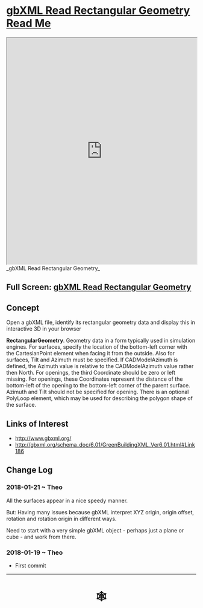 <span style=display:none; >[You are now in a GitHub source code view - click this link to view Read Me file as a web page]( http://www.ladybug.tools/spider/#cookbook/gbxml-read-rectangular-geometry/README.md "View file as a web page." ) </span>


# [gbXML Read Rectangular Geometry Read Me]( #README.md )


<iframe src=http://www.ladybug.tools/spider/cookbook/gbxml-read-rectangular-geometry/gbxml-read-rectangular-geometry.html width=100% height=600px ></iframe>
_gbXML Read Rectangular Geometry_
<span style="display: none" >Iframes are not viewable in GitHub source code view</span>

## Full Screen: [gbXML Read Rectangular Geometry]( http://www.ladybug.tools/spider/cookbook/gbxml-read-rectangular-geometry/gbxml-read-rectangular-geometry.html )


## Concept

Open a gbXML file, identify its rectangular geometry data and display this in interactive 3D in your browser

**RectangularGeometry**. Geometry data in a form typically used in simulation engines. For surfaces, specify the location of the bottom-left corner with the CartesianPoint element when facing it from the outside. Also for surfaces, Tilt and Azimuth must be specified. If CADModelAzimuth is defined, the Azimuth value is relative to the CADModelAzimuth value rather then North. For openings, the third Coordinate should be zero or left missing. For openings, these Coordinates represent the distance of the bottom-left of the opening to the bottom-left corner of the parent surface.	Azimuth and Tilt should not be specified for opening. There is an optional PolyLoop element, which may be used for describing the polygon shape of the surface.


## Links of Interest

* <http://www.gbxml.org/>
* <http://gbxml.org/schema_doc/6.01/GreenBuildingXML_Ver6.01.html#Link186>


## Change Log

### 2018-01-21 ~ Theo

All the surfaces appear in a nice speedy manner.

But: Having many issues because gbXML interpret XYZ origin, origin offset, rotation and rotation origin in different ways.

Need to start with a very simple gbXML object - perhaps just a plane or cube - and work from there.



### 2018-01-19 ~ Theo

* First commit

***


# <center title="hello!" ><a href=javascript:window.scrollTo(0,0); style=text-decoration:none; > &#x1f578; </a></center>